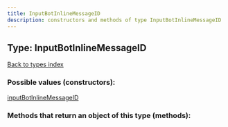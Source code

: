 ```yaml
---
title: InputBotInlineMessageID
description: constructors and methods of type InputBotInlineMessageID
---
```

## Type: InputBotInlineMessageID  
[Back to types index](index.md)



### Possible values (constructors):

[inputBotInlineMessageID](../constructors/inputBotInlineMessageID.md)  



### Methods that return an object of this type (methods):



